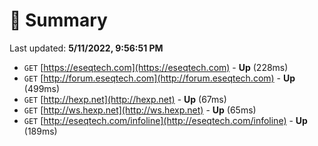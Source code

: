 # 📖 Summary
Last updated: **5/11/2022, 9:56:51 PM**

- `GET` [https://eseqtech.com](https://eseqtech.com) - **Up** (228ms)
- `GET` [http://forum.eseqtech.com](http://forum.eseqtech.com) - **Up** (499ms)
- `GET` [http://hexp.net](http://hexp.net) - **Up** (67ms)
- `GET` [http://ws.hexp.net](http://ws.hexp.net) - **Up** (65ms)
- `GET` [http://eseqtech.com/infoline](http://eseqtech.com/infoline) - **Up** (189ms)
